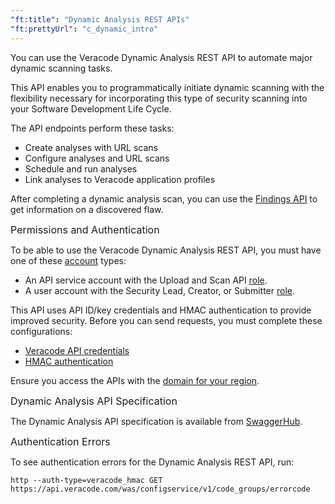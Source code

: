 ```yaml
---
"ft:title": "Dynamic Analysis REST APIs"
"ft:prettyUrl": "c_dynamic_intro"
---
```

You can use the Veracode Dynamic Analysis REST API to automate major dynamic scanning tasks.

This API enables you to programmatically initiate dynamic scanning with the flexibility necessary for incorporating this type of security scanning into your Software Development Life Cycle.

The API endpoints perform these tasks:

-   Create analyses with URL scans
-   Configure analyses and URL scans
-   Schedule and run analyses
-   Link analyses to Veracode application profiles

After completing a dynamic analysis scan, you can use the [Findings API](https://docs.veracode.com/r/c_findings_v2_intro) to get information on a discovered flaw.

<p><span style="font-size: medium;">Permissions and Authentication</span></p>

To be able to use the Veracode Dynamic Analysis REST API, you must have one of these [account](https://docs.veracode.com/r/c_about_veracode_accounts) types:

-   An API service account with the Upload and Scan API [role](https://docs.veracode.com/r/c_API_roles_details).
-   A user account with the Security Lead, Creator, or Submitter [role](https://docs.veracode.com/r/c_role_permissions).

This API uses API ID/key credentials and HMAC authentication to provide improved security. Before you can send requests, you must complete these configurations:

- [Veracode API credentials](https://docs.veracode.com/r/c_api_credentials3)
- [HMAC authentication](https://docs.veracode.com/r/c_enabling_hmac)

Ensure you access the APIs with the [domain for your region](https://docs.veracode.com/r/Region_Domains_for_Veracode_APIs).

<p><span style="font-size: medium;">Dynamic Analysis API Specification</span></p>

The Dynamic Analysis API specification is available from [SwaggerHub](https://app.swaggerhub.com/apis/Veracode/veracode-web_application_scanning_configuration_service_api/1.0).

<p><span style="font-size: medium;">Authentication Errors</span></p>

To see authentication errors for the Dynamic Analysis REST API, run:

```shell
http --auth-type=veracode_hmac GET https://api.veracode.com/was/configservice/v1/code_groups/errorcode
```